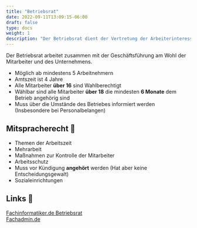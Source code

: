 ```yaml
---
title: "Betriebsrat"
date: 2022-09-11T13:09:15-06:00
draft: false
type: docs
weight: 1
description: "Der Betriebsrat dient der Vertretung der Arbeiterinteressen im Betrieb. Er ist ein Mittel der Gesetzgebung. So können die Arbeiter auf den Arbeitgeber einwirken."
---
```

  
Der Betriebsrat arbeitet zusammen mit der Geschäftsführung am Wohl der Mitarbeiter und des Unternehmens.

- Möglich ab mindestens 5 Arbeitnehmern
- Amtszeit ist 4 Jahre
- Alle Mitarbeiter **über 16** sind Wahlberechtigt
- Wählbar sind alle Mitarbeiter **über 18** die mindesten **6 Monate** dem Betrieb angehörig sind
- Muss über die Umstände des Betriebes informiert werden (Insbesondere bei Personalbelangen)

## Mitspracherecht 📜

- Themen der Arbeitszeit
- Mehrarbeit
- Maßnahmen zur Kontrolle der Mitarbeiter
- Arbeitsschutz
- Muss vor Kündigung **angehört** werden (Hat aber keine Entscheidungsgewalt)
- Sozialeinrichtungen

## Links 🔗

[Fachinformatiker.de Betriebsrat](https://www.fachinformatiker.de/topic/44291-betriebsrat/)  
[Fachadmin.de](https://fachadmin.de/index.html@p=237.html)  

